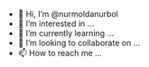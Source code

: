 - 👋 Hi, I’m @nurmoldanurbol
- 👀 I’m interested in ...
- 🌱 I’m currently learning ...
- 💞️ I’m looking to collaborate on ...
- 📫 How to reach me ...

<!---
nurmoldanurbol/nurmoldanurbol is a ✨ special ✨ repository because its `README.md` (this file) appears on your GitHub profile.
You can click the Preview link to take a look at your changes.
--->
